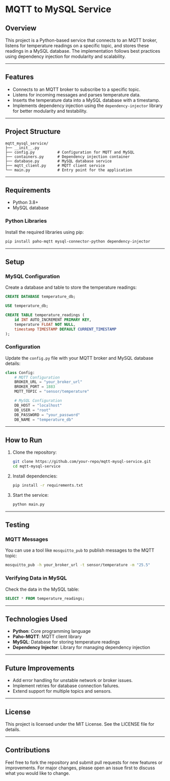 # MQTT to MySQL Service

## Overview
This project is a Python-based service that connects to an MQTT broker, listens for temperature readings on a specific topic, and stores these readings in a MySQL database. The implementation follows best practices using dependency injection for modularity and scalability.

---

## Features
- Connects to an MQTT broker to subscribe to a specific topic.
- Listens for incoming messages and parses temperature data.
- Inserts the temperature data into a MySQL database with a timestamp.
- Implements dependency injection using the `dependency-injector` library for better modularity and testability.

---

## Project Structure

```
mqtt_mysql_service/
├── __init__.py
├── config.py          # Configuration for MQTT and MySQL
├── containers.py      # Dependency injection container
├── database.py        # MySQL database service
├── mqtt_client.py     # MQTT client service
└── main.py            # Entry point for the application
```

---

## Requirements

- Python 3.8+
- MySQL database

### Python Libraries
Install the required libraries using pip:

```bash
pip install paho-mqtt mysql-connector-python dependency-injector
```

---

## Setup

### MySQL Configuration
Create a database and table to store the temperature readings:

```sql
CREATE DATABASE temperature_db;

USE temperature_db;

CREATE TABLE temperature_readings (
    id INT AUTO_INCREMENT PRIMARY KEY,
    temperature FLOAT NOT NULL,
    timestamp TIMESTAMP DEFAULT CURRENT_TIMESTAMP
);
```

### Configuration
Update the `config.py` file with your MQTT broker and MySQL database details:

```python
class Config:
    # MQTT Configuration
    BROKER_URL = "your_broker_url"
    BROKER_PORT = 1883
    MQTT_TOPIC = "sensor/temperature"

    # MySQL Configuration
    DB_HOST = "localhost"
    DB_USER = "root"
    DB_PASSWORD = "your_password"
    DB_NAME = "temperature_db"
```

---

## How to Run

1. Clone the repository:

   ```bash
   git clone https://github.com/your-repo/mqtt-mysql-service.git
   cd mqtt-mysql-service
   ```

2. Install dependencies:

   ```bash
   pip install -r requirements.txt
   ```

3. Start the service:

   ```bash
   python main.py
   ```

---

## Testing

### MQTT Messages
You can use a tool like `mosquitto_pub` to publish messages to the MQTT topic:

```bash
mosquitto_pub -h your_broker_url -t sensor/temperature -m "25.5"
```

### Verifying Data in MySQL
Check the data in the MySQL table:

```sql
SELECT * FROM temperature_readings;
```

---

## Technologies Used
- **Python**: Core programming language
- **Paho-MQTT**: MQTT client library
- **MySQL**: Database for storing temperature readings
- **Dependency Injector**: Library for managing dependency injection

---

## Future Improvements
- Add error handling for unstable network or broker issues.
- Implement retries for database connection failures.
- Extend support for multiple topics and sensors.

---

## License
This project is licensed under the MIT License. See the LICENSE file for details.

---

## Contributions
Feel free to fork the repository and submit pull requests for new features or improvements. For major changes, please open an issue first to discuss what you would like to change.

